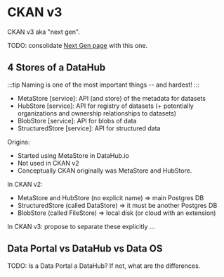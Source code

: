 # CKAN v3

CKAN v3 aka "next gen".

TODO: consolidate [Next Gen page](/next-gen/) with this one.

## 4 Stores of a DataHub

:::tip
Naming is one of the most important things -- and hardest!
:::

* MetaStore [service]: API (and store) of the metadata for datasets
* HubStore [service]: API for registry of datasets (+ potentially organizations and ownership relationships to datasets)
* BlobStore [service]: API for blobs of data
* StructuredStore [service]: API for structured data

Origins:

* Started using MetaStore in DataHub.io
* Not used in CKAN v2
* Conceptually CKAN originally was MetaStore and HubStore.

In CKAN v2:

* MetaStore and HubStore (no explicit name) => main Postgres DB
* StructuredStore (called DataStore) => it must be another Postgres DB
* BlobStore (called FileStore) => local disk (or cloud with an extension)

In CKAN v3: propose to separate these explicitly ...

## Data Portal vs DataHub vs Data OS

TODO: Is a Data Portal a DataHub? If not, what are the differences.

